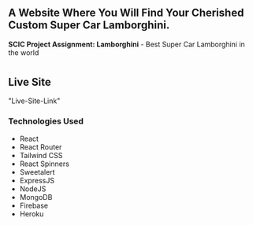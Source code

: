 ## A Website Where You Will Find Your Cherished Custom Super Car Lamborghini.

**SCIC Project Assignment: Lamborghini** - Best Super Car Lamborghini in the world

#

## Live Site

"Live-Site-Link"

### Technologies Used

- React
- React Router
- Tailwind CSS
- React Spinners
- Sweetalert
- ExpressJS
- NodeJS
- MongoDB
- Firebase
- Heroku
